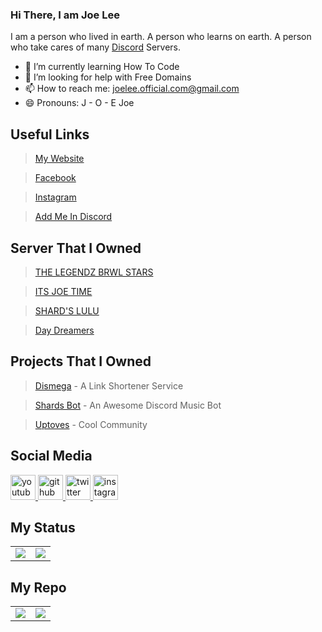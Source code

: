 ### Hi There, I am Joe Lee

I am a person who lived in earth. A person who learns on earth. A person who take cares of many [Discord](https://discord.com) Servers.



- 🌱 I’m currently learning How To Code 
- 🤔 I’m looking for help with Free Domains
- 📫 How to reach me: joelee.official.com@gmail.com
- 😄 Pronouns: J - O - E Joe



## Useful Links

> [My Website](https://www.joelee.ga)

> [Facebook](https://fb.com/joelee2008)

> [Instagram](https://Instagram.com/cheeyong_08)

> [Add Me In Discord](https://www.joelee.ga/discord)

## Server That I Owned 

> [THE LEGENDZ BRWL STARS](https://discord.gg/MpdByee)

> [ITS JOE TIME](https://discord.gg/eCFNU7m)

> [SHARD'S LULU](https://discord.gg/f6WTfguWP4)

> [Day Dreamers](https://discord.gg/hZMCwDXfQb)


## Projects That I Owned


> [Dismega](https://www.disme.ga) - A Link Shortener Service

> [Shards Bot](https://www.shards.ga) - An Awesome Discord Music Bot

> [Uptoves](https://www.uptoves.ga) - Cool Community


## Social Media

<a href="https://www.youtube.com/channel/UCexNfX9LMZtzuFepKzjt36g">
    <img src="https://cdn.discordapp.com/attachments/591157769181069332/752117422483308544/youtube.png" alt="youtube icon" class="social youtube" height="40" width="40">
</a>
<a href="https://github.com/joeleeofficial">
    <img src="https://discordapp.com/assets/5d69e29f0d71aaa04ed9725100199b4e.png" alt="github icon" class="social youtube" height="40" width="40">
</a>
<a href="https://twitter.com/itsjoetime2008">
    <img src="https://discordapp.com/assets/4662875160dc4c56954003ebda995414.png" alt="twitter icon" class="social youtube" height="40" width="40">
</a>
<a href="https://instagram.com/cheeyong08">
    <img src="https://www.freepnglogos.com/uploads/instagram-logo-png-transparent-0.png" alt="instagram icon" class="social youtube" height="40" width="40">
</a>



## My Status

<table>
  <tr>
    <td align="center" style="padding=0;width=50%;">
      <img align="center" style="padding=0;" src="https://github-readme-stats.vercel.app/api/?username=joeleeofficial&show_icons=true&title_color=4F8CC9&text_color=9f9f9f&bg_color=00000000&hide_border=true&icon_color=4F8CC9&hide_title=true&count_private=true" />
    </td>
    <td align="center" style="padding=0;width=50%;">
      <img align="center" style="padding=0;" src="https://github-readme-stats.quantumlytangled.vercel.app/api/top-langs/?username=joeleeofficial&layout=compact&show_icons=true&title_color=4F8CC9&text_color=9f9f9f&bg_color=00000000&hide_border=true&icon_color=00000000&count_private=true&hide=lua" />
    </td>
  </tr>
</table>


## My Repo
<table>
  <tr>
    <td align="center" style="padding=5;width=50%;">
            <img align="center" style="padding=0;" src="https://github-readme-stats.vercel.app/api/pin/?username=joeleeofficial&repo=joeleeofficial" />

   </td>
   
   
  <td align="center" style="padding=5;width=50%;">
        <img align="center" style="padding=0;" src="https://github-readme-stats.vercel.app/api/pin/?username=joeleeofficial&repo=joeleeofficial" />

   </td>
  </tr>
    </table>
